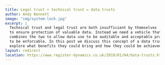 ```yaml
---
title: Legal trust + technical trust = data trusts
author: Andy Bennett
image: "img/system-lock.jpg"
excerpt: |
  Technical trust and legal trust are both insufficient by themselves
  to ensure protection of valuable data. Instead we need a vehicle that
  combines the two to allow data use to be auditable and acceptable practice
  to be enforcable. In this post we discuss this concept of a data trust,
  explore what benefits they could bring and how they could be achieved.
layout: redirect
location: https://www.register-dynamics.co.uk/2019/01/04/data-trusts.html
---
```

